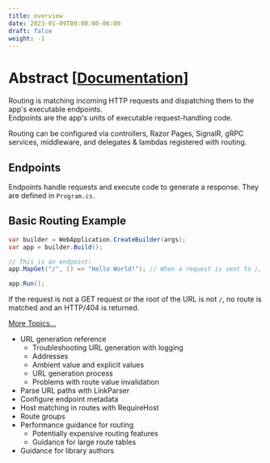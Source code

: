 ```yaml
---
title: overview
date: 2023-01-09T00:00:00-06:00
draft: false
weight: -1
---
```


# Abstract [[Documentation](https://learn.microsoft.com/en-us/aspnet/core/fundamentals/routing?view=aspnetcore-7.0)]  

Routing is matching incoming HTTP requests and dispatching them to the app's executable endpoints.  
Endpoints are the app's units of executable request-handling code.

Routing can be configured via controllers, Razor Pages, SignalR, gRPC services, middleware, and delegates & lambdas registered with routing.

## Endpoints
Endpoints handle requests and execute code to generate a response.  They are defined in `Program.cs`.

## Basic Routing Example
```cs
var builder = WebApplication.CreateBuilder(args);
var app = builder.Build();

// This is an endpoint:
app.MapGet("/", () => "Hello World!"); // When a request is sent to /, "Hello World" is written to the response

app.Run();
```

If the request is not a GET request or the root of the URL is not `/`, no route is matched and an HTTP/404 is returned.

[More Topics…](https://learn.microsoft.com/en-us/aspnet/core/fundamentals/routing?view=aspnetcore-7.0)
- URL generation reference
    - Troubleshooting URL generation with logging
    - Addresses
    - Ambient value and explicit values
    - URL generation process
    - Problems with route value invalidation
- Parse URL paths with LinkParser
- Configure endpoint metadata
- Host matching in routes with RequireHost
- Route groups
- Performance guidance for routing
    - Potentially expensive routing features
    - Guidance for large route tables
- Guidance for library authors
